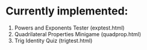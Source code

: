 # Currently implemented:
1. Powers and Exponents Tester (exptest.html)
2. Quadrilateral Properties Minigame (quadprop.html)
3. Trig Identity Quiz (trigtest.html)

